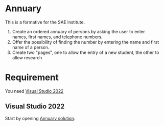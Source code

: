 # Annuary

This is a formative for the SAE Institute.

1. Create an ordered annuary of persons by asking the user to enter names, first names, and telephone numbers.
2. Offer the possibility of finding the number by entering the name and first name of a person.
3. Create two "pages", one to allow the entry of a new student, the other to allow research

# Requirement

You need [Visual Studio 2022](https://visualstudio.microsoft.com/downloads/)

## Visual Studio 2022

Start by opening [Annuary solution](./Annuary.sln).

